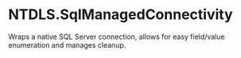 # NTDLS.SqlManagedConnectivity
Wraps a native SQL Server connection, allows for easy field/value enumeration and manages cleanup.

